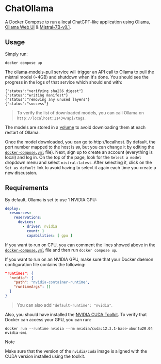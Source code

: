 # ChatOllama

A Docker Compose to run a local ChatGPT-like application using [Ollama](https://github.com/ollama/ollama), [Ollama Web UI](https://github.com/ollama-webui/ollama-webui) & [Mistral-7B-v0.1](https://huggingface.co/mistralai/Mistral-7B-v0.1).

## Usage

Simply run:

```shell
docker compose up
```
The [ollama-models-pull](docker-compose.yml#L30-L36) service will trigger an API call to Ollama to pull the mistral model (~4GB) and shutdown when it's done. You should see the progress in the logs of that service which should end with:

```
{"status":"verifying sha256 digest"}
{"status":"writing manifest"}
{"status":"removing any unused layers"}
{"status":"success"}
```
> To verify the list of downloaded models, you can call Ollama on `http://localhost:11434/api/tags`.

The models are stored in a [volume](docker-compose.yml#L7-L8) to avoid downloading them at each restart of Ollama.

Once the model downloaded, you can go to http://localhost. By default, the port number mapped to the host is `80`, but you can change it by editing the [`docker-compose.yml`](docker-compose.yml#L27) file). Next, sign up to create an account (everything is local) and log in. On the top of the page, look for the `Select a model` dropdown menu and select `mistral:latest`. After selecting it, click on the `Set as default` link to avoid having to select it again each time you create a new discussion.

## Requirements

By default, Ollama is set to use 1 NVIDIA GPU:

```yaml
deploy:
  resources:
    reservations:
      devices:
        - driver: nvidia
          count: 1
          capabilities: [ gpu ]
```
If you want to run on CPU, you can comment the lines showed above in the [`docker-compose.yml`](docker-compose.yml#L15-L21) file and then run `docker compose up`.

If you want to run on an NVIDIA GPU, make sure that your Docker daemon configuration file contains the following:

```json
"runtimes": {
  "nvidia": {
    "path": "nvidia-container-runtime",
    "runtimeArgs": []
  }
}
```
> You can also add `"default-runtime": "nvidia"`.

Also, you should have installed the [NVIDIA CUDA Toolkit](https://developer.nvidia.com/cuda-toolkit). To verify that Docker can access your GPU, you can run:

```shell
docker run --runtime nvidia --rm nvidia/cuda:12.3.1-base-ubuntu20.04 nvidia-smi
```
> [!NOTE]
> Make sure that the version of the `nvidia/cuda` image is aligned with the CUDA version installed using the toolkit.